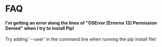 # FAQ

#### I'm getting an error along the lines of "OSError [Errorno 13] Permission Denied" when I try to install Pip!
Try adding '--user' in the command line when running the pip install file!


